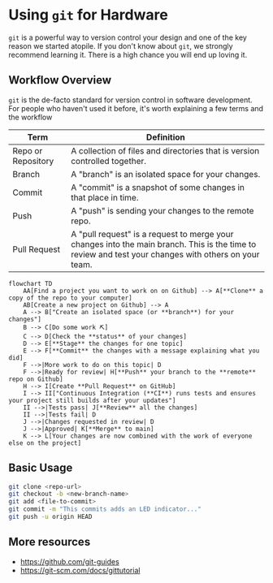 # Using `git` for Hardware

`git` is a powerful way to version control your design and one of the key reason we started atopile. If you don't know about `git`, we strongly recommend learning it. There is a high chance you will end up loving it.

## Workflow Overview

`git` is the de-facto standard for version control in software development. For people who haven't used it before, it's worth explaining a few terms and the workflow

| Term | Definition |
| --- | --- |
| Repo or Repository | A collection of files and directories that is version controlled together. |
| Branch | A "branch" is an isolated space for your changes. |
| Commit | A "commit" is a snapshot of some changes in that place in time. |
| Push | A "push" is sending your changes to the remote repo. |
| Pull Request | A "pull request" is a request to merge your changes into the main branch. This is the time to review and test your changes with others on your team. |

```mermaid
flowchart TD
    AA[Find a project you want to work on on Github] --> A[**Clone** a copy of the repo to your computer]
    AB[Create a new project on Github] --> A
    A --> B["Create an isolated space (or **branch**) for your changes"]
    B --> C[Do some work ⛏️]
    C --> D[Check the **status** of your changes]
    D --> E[**Stage** the changes for one topic]
    E --> F[**Commit** the changes with a message explaining what you did]
    F -->|More work to do on this topic| D
    F -->|Ready for review| H[**Push** your branch to the **remote** repo on Github]
    H --> I[Create **Pull Request** on GitHub]
    I --> II["Continuous Integration (**CI**) runs tests and ensures your project still builds after your updates"]
    II -->|Tests pass| J[**Review** all the changes]
    II -->|Tests fail| D
    J -->|Changes requested in review| D
    J -->|Approved| K[**Merge** to main]
    K --> L[Your changes are now combined with the work of everyone else on the project]
```

## Basic Usage

```sh
git clone <repo-url>
git checkout -b <new-branch-name>
git add <file-to-commit>
git commit -m "This commits adds an LED indicator..."
git push -u origin HEAD
```

## More resources

- https://github.com/git-guides
- https://git-scm.com/docs/gittutorial
